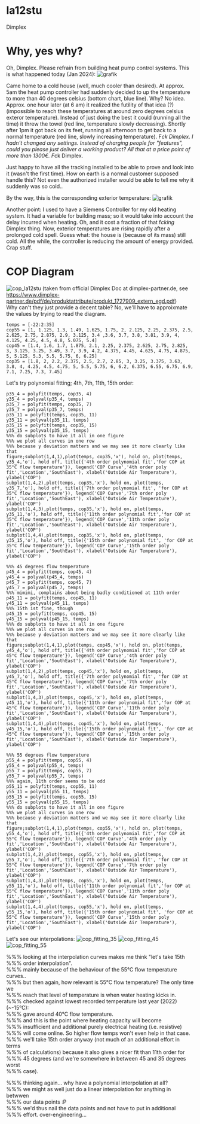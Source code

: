 # la12stu
Dimplex 

# Why, yes why?
Oh, Dimplex.  Please refrain from building heat pump control systems.
This is what happened today (Jan 2024):
![grafik](https://github.com/l33tn00b/la12stu/assets/28904067/8f73efcd-cb47-49fb-8e16-c28017873a2a)  

Came home to a cold house (well, much cooler than desired). At approx. 5am the heat pump controller had suddenly decided to up the temperature to more than 40 degrees celsius (bottom chart, blue line). Why? No idea.  Approx. one hour later (at 6 am) it realized the futility of that idea (?) (impossible to reach these temperatures at around zero degrees celsius exteror temperature). Instead of just doing the best it could (running all the time) it threw the towel (red line, temperature slowly decreasing). Shortly after 1pm it got back on its feet, running all afternoon to get back to a normal temperature (red line, slowly increasing temperature). F*ck Dimplex. I hadn't changed any settings. Instead of charging people for "features", could you please just deliver a working product? All that at a price point of more than 1300€. F*ck Dimplex.

Just happy to have all the tracking installed to be able to prove and look into it (wasn't the first time). How on earth is a normal customer supposed handle this? Not even the authorized installer would be able to tell me why it suddenly was so cold..

By the way, this is the corresponding exterior temperature: 
![grafik](https://github.com/l33tn00b/la12stu/assets/28904067/219f2e02-98f6-4d92-89dd-50b11398cc20)

Another point: I used to have a Siemens Controller for my old heating system. It had a variable for building mass; so it would take into account the delay incurred when heating. Oh, and it cost a fraction of that f*cking* Dimplex thing. Now, exterior temperatures are rising rapidly after a prolonged cold spell. Guess what: the house is (because of its mass) still cold. All the while, the controller is reducing the amount of energy provided. Crap stuff.

# COP Diagram
![cop_la12stu](https://github.com/l33tn00b/la12stu/assets/28904067/785d30d1-600f-4565-9e10-ab4ed212f557)
(taken from official Dimplex Doc at dimplex-partner.de, see https://www.dimplex-partner.de/pdf/de/produktattribute/produkt_1727909_extern_egd.pdf)  
Why can't they just provide a decent table? No, we'll have to approixmate the values by trying to read the diagram.
```
temps = [-22:2:35]
cop55 = [1, 1.125, 1.3, 1.49, 1.625, 1.75, 2, 2.125, 2.25, 2.375, 2.5, 2.625, 2.75, 2.875, 2.9, 3.125, 3.4 ,3.6, 3.7, 3.8, 3.81, 3.9, 4, 4.125, 4.25, 4.5, 4.8, 5.075, 5.4]
cop45 = [1.4, 1.6, 1.7, 1.875, 2.1, 2.25, 2.375, 2.625, 2.75, 2.825, 3, 3.125, 3.25, 3.49, 3.7, 3.9, 4.2, 4.375, 4.45, 4.625, 4.75, 4.875, 5, 5.125, 5.3, 5.5, 5.75, 6, 6.25]
cop35 = [1.8, 2, 2.2, 2.375, 2.5, 2.7, 2.85, 3, 3.25, 3.375, 3.63, 3.8, 4, 4.25, 4.5, 4.75, 5, 5.5, 5.75, 6, 6.2, 6.375, 6.55, 6.75, 6.9, 7.1, 7.25, 7.3, 7.45]
````

Let's try polynomial fitting; 4th, 7th, 11th, 15th order:
```
p35_4 = polyfit(temps, cop35, 4)
y35_4 = polyval(p35_4, temps)
p35_7 = polyfit(temps, cop35, 7)
y35_7 = polyval(p35_7, temps)
p35_11 = polyfit(temps, cop35, 11)
y35_11 = polyval(p35_11, temps)
p35_15 = polyfit(temps, cop35, 15)
y35_15 = polyval(p35_15, temps)
%%% do subplots to have it all in one figure
%%% we plot all curves in one row 
%%% because y deviation matters and we may see it more clearly like that
figure;subplot(1,4,1),plot(temps, cop35,'x'), hold on, plot(temps, y35_4,'o'), hold off, title({'4th order polynomial fit','for COP at 35°C flow temperature'}), legend('COP Curve','4th order poly fit','Location','SouthEast'), xlabel('Outside Air Temperature'), ylabel('COP')
subplot(1,4,2),plot(temps, cop35,'x'), hold on, plot(temps, y35_7,'o'), hold off, title({'7th order polynomial fit', 'for COP at 35°C flow temperature'}), legend('COP Curve','7th order poly fit','Location','SouthEast'), xlabel('Outside Air Temperature'), ylabel('COP')
subplot(1,4,3),plot(temps, cop35,'x'), hold on, plot(temps, y35_11,'o'), hold off, title({'11th order polynomial fit','for COP at 35°C flow temperature'}), legend('COP Curve','11th order poly fit','Location','SouthEast'), xlabel('Outside Air Temperature'), ylabel('COP')
subplot(1,4,4),plot(temps, cop35,'x'), hold on, plot(temps, y35_15,'o'), hold off, title({'15th order polynomial fit', 'for COP at 35°C flow temperature'}), legend('COP Curve','15th order poly fit','Location','SouthEast'), xlabel('Outside Air Temperature'), ylabel('COP')

%%% 45 degrees flow temperature
p45_4 = polyfit(temps, cop45, 4)
y45_4 = polyval(p45_4, temps)
p45_7 = polyfit(temps, cop45, 7)
y45_7 = polyval(p45_7, temps)
%%% mimimi, complains about being badly conditioned at 11th order
p45_11 = polyfit(temps, cop45, 11)
y45_11 = polyval(p45_11, temps)
%%% 15th ist fine, though
p45_15 = polyfit(temps, cop45, 15)
y45_15 = polyval(p45_15, temps)
%%% do subplots to have it all in one figure
%%% we plot all curves in one row 
%%% because y deviation matters and we may see it more clearly like that
figure;subplot(1,4,1),plot(temps, cop45,'x'), hold on, plot(temps, y45_4,'o'), hold off, title({'4th order polynomial fit','for COP at 45°C flow temperature'}), legend('COP Curve','4th order poly fit','Location','SouthEast'), xlabel('Outside Air Temperature'), ylabel('COP')
subplot(1,4,2),plot(temps, cop45,'x'), hold on, plot(temps, y45_7,'o'), hold off, title({'7th order polynomial fit', 'for COP at 45°C flow temperature'}), legend('COP Curve','7th order poly fit','Location','SouthEast'), xlabel('Outside Air Temperature'), ylabel('COP')
subplot(1,4,3),plot(temps, cop45,'x'), hold on, plot(temps, y45_11,'o'), hold off, title({'11th order polynomial fit','for COP at 45°C flow temperature'}), legend('COP Curve','11th order poly fit','Location','SouthEast'), xlabel('Outside Air Temperature'), ylabel('COP')
subplot(1,4,4),plot(temps, cop45,'x'), hold on, plot(temps, y45_15,'o'), hold off, title({'15th order polynomial fit', 'for COP at 45°C flow temperature'}), legend('COP Curve','15th order poly fit','Location','SouthEast'), xlabel('Outside Air Temperature'), ylabel('COP')

%%% 55 degrees flow temperature
p55_4 = polyfit(temps, cop55, 4)
y55_4 = polyval(p55_4, temps)
p55_7 = polyfit(temps, cop55, 7)
y55_7 = polyval(p55_7, temps)
%%% again, 11th order seems to be odd
p55_11 = polyfit(temps, cop55, 11)
y55_11 = polyval(p55_11, temps)
p55_15 = polyfit(temps, cop55, 15)
y55_15 = polyval(p55_15, temps)
%%% do subplots to have it all in one figure
%%% we plot all curves in one row 
%%% because y deviation matters and we may see it more clearly like that
figure;subplot(1,4,1),plot(temps, cop55,'x'), hold on, plot(temps, y55_4,'o'), hold off, title({'4th order polynomial fit','for COP at 55°C flow temperature'}), legend('COP Curve','4th order poly fit','Location','SouthEast'), xlabel('Outside Air Temperature'), ylabel('COP')
subplot(1,4,2),plot(temps, cop55,'x'), hold on, plot(temps, y55_7,'o'), hold off, title({'7th order polynomial fit', 'for COP at 55°C flow temperature'}), legend('COP Curve','7th order poly fit','Location','SouthEast'), xlabel('Outside Air Temperature'), ylabel('COP')
subplot(1,4,3),plot(temps, cop55,'x'), hold on, plot(temps, y55_11,'o'), hold off, title({'11th order polynomial fit','for COP at 55°C flow temperature'}), legend('COP Curve','11th order poly fit','Location','SouthEast'), xlabel('Outside Air Temperature'), ylabel('COP')
subplot(1,4,4),plot(temps, cop55,'x'), hold on, plot(temps, y55_15,'o'), hold off, title({'15th order polynomial fit', 'for COP at 55°C flow temperature'}), legend('COP Curve','15th order poly fit','Location','SouthEast'), xlabel('Outside Air Temperature'), ylabel('COP')
```
Let's see our interpolations:
![cop_fitting_35](https://github.com/l33tn00b/la12stu/assets/28904067/a78bdbdc-f1bf-4ed2-879b-d80bbc11bea1)
![cop_fitting_45](https://github.com/l33tn00b/la12stu/assets/28904067/47404212-87fe-41d0-b05f-26d4b91b103f)
![cop_fitting_55](https://github.com/l33tn00b/la12stu/assets/28904067/63ca49fb-130a-48ad-8692-02aace6f94a3)

%%% looking at the interpolation curves makes me think "let's take 15th  
%%% order interpolation".  
%%% mainly because of the behaviour of the 55°C flow temperature curves..      
%%% but then again, how relevant is 55°C flow temperature? The only time we  
%%% reach that level of temperature is when water heating kicks in.  
%%% checked against lowest recorded temperature last year (2022) (~-15°C):   
%%% gave around 40°C flow temperature.   
%%% and this is the point where heating capacity will become  
%%% insufficient and additional purely electrical heating (i.e. resistive)  
%%% will come online. So higher flow temps won't even help in that case.  
%%% we'll take 15th order anyway (not much of an additional effort in terms  
%%% of calculations) because it also gives a nicer fit than 11th order for  
%%% 45 degrees (and we're somewhere in between 45 and 35 degrees worst  
%%% case).  

%%% thinking again... why have a polynomial interpolation at all?   
%%% we might as well just do a linear interpolation for anything in betwwen  
%%% our data points :P   
%%% we'd thus nail the data points and not have to put in additional  
%%% effort. over-engineering...  
